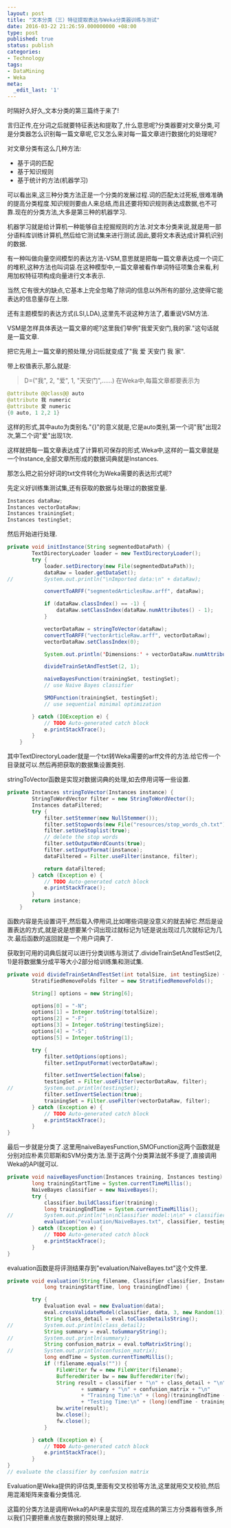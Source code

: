```yaml
---
layout: post
title: "文本分类（三）特征提取表达与Weka分类器训练与测试"
date: 2016-03-22 21:26:59.000000000 +08:00
type: post
published: true
status: publish
categories:
- Technology
tags:
- DataMining
- Weka
meta:
  _edit_last: '1'
---
```

时隔好久好久,文本分类的第三篇终于来了!

言归正传,在分词之后就要特征表达和提取了,什么意思呢?分类器要对文章分类,可是分类器怎么识别每一篇文章呢,它又怎么来对每一篇文章进行数据化的处理呢?

对文章分类有这么几种方法:
* 基于词的匹配
* 基于知识规则
* 基于统计的方法(机器学习)

可以看出来,这三种分类方法正是一个分类的发展过程.词的匹配太过死板,很难准确的提高分类程度.知识规则要由人来总结,而且还要将知识规则表达成数据,也不可靠.现在的分类方法,大多是第三种的机器学习.

机器学习就是给计算机一种能够自主挖掘规则的方法.对文本分类来说,就是用一部分语料库训练计算机,然后给它测试集来进行测试.因此,要将文本表达成计算机识别的数据.

有一种叫做向量空间模型的表达方法-VSM,意思就是把每一篇文章表达成一个词汇的堆积,这种方法也叫词袋.在这种模型中,一篇文章被看作单词特征项集合来看,利用加权特征项构成向量进行文本表示.

<!--more-->
当然,它有很大的缺点,它基本上完全忽略了除词的信息以外所有的部分,这使得它能表达的信息量存在上限.

还有主题模型的表达方式(LSI,LDA),这里先不说这种方法了,着重说VSM方法.

VSM是怎样具体表达一篇文章的呢?这里我们举例"我爱天安门,我的家."这句话就是一篇文章.

把它先用上一篇文章的预处理,分词后就变成了"我 爱 天安门 我 家".

带上权值表示,那么就是:
> D=("我", 2, "爱", 1, "天安门",......)
在Weka中,每篇文章都要表示为
```java
@attribute @@class@@ auto
@attribute 我 numeric
@attribute 爱 numeric
{0 auto, 1 2,2 1}
```
这样的形式,其中auto为类别名."{}"的意义就是,它是auto类别,第一个词"我"出现2次,第二个词"爱"出现1次.

这样就把每一篇文章表达成了计算机可保存的形式.Weka中,这样的一篇文章就是一个Instance,全部文章所形成的数据词典就是Instances.

那怎么把之前分好词的txt文件转化为Weka需要的表达形式呢?

先定义好训练集测试集,还有获取的数据与处理过的数据变量.

```java
Instances dataRaw;
Instances vectorDataRaw;
Instances trainingSet;
Instances testingSet;
```
然后开始进行处理.

```java
private void initInstance(String segmentedDataPath) {
		TextDirectoryLoader loader = new TextDirectoryLoader();
		try {
			loader.setDirectory(new File(segmentedDataPath));
			dataRaw = loader.getDataSet();
//			System.out.println("\nImported data:\n" + dataRaw);

			convertToARFF("segmentedArticlesRaw.arff", dataRaw);

			if (dataRaw.classIndex() == -1) {
				dataRaw.setClassIndex(dataRaw.numAttributes() - 1);
			}

			vectorDataRaw = stringToVector(dataRaw);
			convertToARFF("vectorArticleRaw.arff", vectorDataRaw);
			vectorDataRaw.setClassIndex(0);

			System.out.println('Dimensions:' + vectorDataRaw.numAttributes());

			divideTrainSetAndTestSet(2, 1);

  			naiveBayesFunction(trainingSet, testingSet);
  			// use Naive Bayes classifier

  			SMOFunction(trainingSet, testingSet);
            // use sequential minimal optimization

		} catch (IOException e) {
			// TODO Auto-generated catch block
			e.printStackTrace();
		}
	}
```
其中TextDirectoryLoader就是一个txt转Weka需要的arff文件的方法.给它传一个目录就可以.然后再把获取的数据集设置类别.

stringToVector函数是实现对数据词典的处理,如去停用词等一些设置.

```java
private Instances stringToVector(Instances instance) {
		StringToWordVector filter = new StringToWordVector();
		Instances dataFiltered;
		try {
			filter.setStemmer(new NullStemmer());
			filter.setStopwords(new File("resources/stop_words_ch.txt"));
			filter.setUseStoplist(true);
			// delete the stop words
			filter.setOutputWordCounts(true);
			filter.setInputFormat(instance);
			dataFiltered = Filter.useFilter(instance, filter);

			return dataFiltered;
		} catch (Exception e) {
			// TODO Auto-generated catch block
			e.printStackTrace();
		}
		return instance;
	}
```
函数内容是先设置词干,然后载入停用词,比如哪些词是没意义的就去掉它.然后是设置表达的方式,就是说是想要某个词出现过就标记为1还是说出现过几次就标记为几次.最后函数的返回就是一个用户词典了.

获取到可用的词典后就可以进行分类训练与测试了.divideTrainSetAndTestSet(2, 1)是将数据集分成平等大小2部分给训练集和测试集.

```java
private void divideTrainSetAndTestSet(int totalSize, int testingSize) {
		StratifiedRemoveFolds filter = new StratifiedRemoveFolds();

		String[] options = new String[6];

		options[0] = "-N";
		options[1] = Integer.toString(totalSize);
		options[2] = "-F";
		options[3] = Integer.toString(testingSize);
		options[4] = "-S";
		options[5] = Integer.toString(1);

		try {
			filter.setOptions(options);
			filter.setInputFormat(vectorDataRaw);

			filter.setInvertSelection(false);
			testingSet = Filter.useFilter(vectorDataRaw, filter);
//			System.out.println(testingSet);
			filter.setInvertSelection(true);
			trainingSet = Filter.useFilter(vectorDataRaw, filter);
		} catch (Exception e) {
			// TODO Auto-generated catch block
			e.printStackTrace();
		}
}
```

最后一步就是分类了.这里用naiveBayesFunction,SMOFunction这两个函数就是分别对应朴素贝耶斯和SVM分类方法.至于这两个分类算法就不多提了,直接调用Weka的API就可以.

```java
private void naiveBayesFunction(Instances training, Instances testing) {
		long trainingStartTime = System.currentTimeMillis();
		NaiveBayes classifier = new NaiveBayes();
		try {
			classifier.buildClassifier(training);
			long trainingEndTime = System.currentTimeMillis();
//			System.out.println("\n\nClassifier model:\n\n" + classifier);
			evaluation("evaluation/NaiveBayes.txt", classifier, testing, trainingStartTime, trainingEndTime);
		} catch (Exception e) {
			// TODO Auto-generated catch block
			e.printStackTrace();
		}
}
```
evaluation函数是将评测结果存到"evaluation/NaiveBayes.txt"这个文件里.

```java
private void evaluation(String filename, Classifier classifier, Instances data,
			long trainingStartTime, long trainingEndTime) {

		try {
			Evaluation eval = new Evaluation(data);
			eval.crossValidateModel(classifier, data, 3, new Random(1));
		    String class_detail = eval.toClassDetailsString();
//			System.out.println(class_detail);
			String summary = eval.toSummaryString();
//		    System.out.println(summary);
		    String confusion_matrix = eval.toMatrixString();
//		    System.out.println(confusion_matrix);
		    long endTime = System.currentTimeMillis();
		    if (!filename.equals("")) {
		    	FileWriter fw = new FileWriter(filename);
		    	BufferedWriter bw = new BufferedWriter(fw);
		    	String result = classifier + "\n" + class_detail + "\n"
		    			+ summary + "\n" + confusion_matrix + "\n"
		    			+ "Training Time:\n" + (long)(trainingEndTime - trainingStartTime)/1000.0 + "s\n"
		    			+ "Testing Time:\n" + (long)(endTime - trainingEndTime)/1000.0 + "s";
		    	bw.write(result);
		    	bw.close();
		    	fw.close();
		    }

		} catch (Exception e) {
			// TODO Auto-generated catch block
			e.printStackTrace();
		}
}
// evaluate the classifier by confusion matrix
```
Evaluation是Weka提供的评估类,里面有交叉校验等方法,这里就用交叉校验,然后用混淆矩阵来查看分类情况.

这篇的分类方法是调用Weka的API来是实现的,现在成熟的第三方分类器有很多,所以我们只要把重点放在数据的预处理上就好.